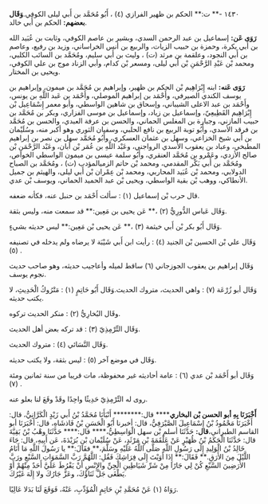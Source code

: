 ١٤٣٠ -** ت:** الحكم بن ظهير الفرازي (٤) ، أَبُو مُحَمَّد بن أَبي ليلى الكوفي.**وَقَال بعضهم:** الحكم بن أَبي خالد.

**رَوَى عَن:** إسماعيل بن عبد الرحمن السدي، وبشير بن عاصم الكوفي، وثابت بن عُبَيد الله بن أَبي بكرة، وحمزة بن حبيب الزيات، والربيع بن أنس الخراساني، وزيد بن رفيع، وعاصم بن أَبي النجود، وعلقمة بن مرثد (ت) ، وليث بن أَبي سليم، ومُحَمَّد بن السائب الكلبي، ومحمد بْن عَبْدِ الرَّحْمَنِ بْن أَبي ليلى، ومسعر بْن كدام، وأبي الزناد موج بن علي الكوفي، ويحيى بن المختار.

**رَوَى عَنه:** ابنه إِبْرَاهِيم بْن الحكم بن ظهير، وإبراهيم بن مُحَمَّد بن ميمون، وإبراهيم بن يوسف الكندي الصيرفي، وأَحْمَد بن إبراهيم الموصلي، وأَحْمَد بن عَبد اللَّهِ بن يونس، وأَحْمَد بن عبد الاعلى الشيباني، وإسحاق بن شاهين الواسطي، وأبو معمر إِسْمَاعِيل بْن إِبْرَاهِيم القَطِيعِيّ، وإسماعيل بن زياد، وإسماعيل بن موسى الفزاري، وبكر بن مُحَمَّد بن حبيب المازني، وجبارة بن المغلس الحماني، والحسن بن عرفة العبدي، والحسن بن مُحَمَّد بن فرقد الأسدي، وأَبُو توبة الربيع بن نافع الحلبي، وسفيان الثوري وهو أكبر منه، وسُلَيْمان بن أَبي شيخ الخزاعي، وسهل بن عثمان العسكري، وأَبُو مُحَمَّد سهل بن نصر بن إبراهيم المطبخي، وعباد بن يعقوب الأسدي الرواجني، وعَبْد اللَّهِ بن عُمَر بْن أبان، وعَبْد الرَّحْمَنِ بْن صالح الأزدي، وعَمْرو بن مُحَمَّد العنقري، وأَبُو سلمة عيسى بن ميمون الواسطي الخواص، ومُحَمَّد بن أَبي بَكْر المقدمي، ومحمد بْن حاتم الزميالمؤدب (ت) ، ومُحَمَّد بن الصباح الدولابي، ومحمد بْن عُبَيد المحاربي، ومحمد بْن عِمْران بْن أَبي ليلى، والهيثم بن جميل الأنطاكي، ووهب بْن بقية الواسطي، ويحيى بْن عبد الحميد الحماني، ويوسف بْن عدي.

قال حرب بْن إسماعيل (١) : سألت أَحْمَد بن حنبل عنه، فكأنه ضعفه.

وَقَال عَباس الدُّورِيُّ (٢) ،** عَن يحيى بن مَعِين:** قد سمعت منه، وليس بثقة.

وَقَال أَبُو بكر بْن أَبي خيثمة (٣) ،** عَن يحيى بْن مَعِين:** ليس حديثه بشيءٍ.

وَقَال علي بْن الحسين بْن الجنيد (٤) : رأيت ابن أَبي شَيْبَة لا يرضاه ولم يدخله في تصنيفه (٥) .

وَقَال إبراهيم بن يعقوب الجوزجاني (٦) ساقط لميله وأعاجيب حديثه، وهو صاحب حديث نجوم يوسف.

وَقَال أبو زُرْعَة (٧) : واهي الحديث، متروك الحديث.وَقَال أَبُو حَاتِمٍ (١) : مَتْرُوكُ الْحَدِيثِ، لا يكتب حديثه.

وقَال البُخارِيُّ (٢) : منكر الحديث تركوه.

وَقَال التِّرْمِذِيّ (٣) : قد تركه بعض أهل الحديث.

وَقَال النَّسَائي (٤) : متروك الحديث.

وَقَال في موضع آخر (٥) : ليس بثقة، ولا يكتب حديثه.

وَقَال أبو أَحْمَد بْن عدي (٦) : عامة أحاديثه غير محفوظة، مات قريبا من سنة ثمانين ومئة (٧) .

روى له التِّرْمِذِيّ حَدِيثًا واحِدًا وقَدْ وقَعَ لنا بعلو عنه.

**أَخْبَرَنَا بِهِ أبو الحسن بْن البخاري****** قال:******** أَنْبَأَنَا مُحَمَّدُ بْنُ أَبي زَيْدٍ الْكَرَّانِيُّ، قال: أَخْبَرَنَا مَحْمُودُ بْنُ إِسْمَاعِيلَ الصَّيْرَفِيُّ، قال: أخبرنا أَبُو الْحَسَنِ بْنُ فَاذشَاهِ، قال: أَخْبَرَنَا أبو القاسم الطبراني،**قال:** حَدَّثَنَا أسلم بْن سهل الْوَاسِطِيُّ،**** قال:**** حَدَّثَنَا وهْبُ بْنُ بَقِيَّةَ قال: حَدَّثَنَا الْحَكَمُ بْنُ ظُهَيْرٍ عَنْ عَلْقَمَةَ بْنِ مَرْثَدٍ، عَنْ سُلَيْمان بْنِ بُرَيْدَةَ، عَن أَبِيهِ، قال: جَاءَ خَالِدُ بْنُ الْوَلِيدِ إِلَى رَسُولِ اللَّهِ صَلَّى اللَّهُ عَلَيْهِ وسَلَّمَ،** فقَالَ:** يا رَسُولَ اللَّهِ مَا أَنَامُ اللَّيْلَ مِنَ الأَرَقِ.** فَقَالَ:** إِذَا أَوَيْتَ إِلَى فِرَاشِكَ فَقُلِ: اللَّهُمَّ رَبَّ السَّمَوَاتِ السَّبْعِ ورَبَّ الأَرَضِينَ السَّبْعِ كُنْ لِي جَارًا مِنْ شَرِّ شَيَاطِينِ الْجِنِّ والإِنْسِ أَنْ يَفْرُطَ عَلَيَّ أَحَدٌ مِنْهُمْ أَوْ يَطْغَى جَلَّ ثَنَاؤُكَ، وعَزَّ جَارُكَ ولا إِلَهَ غَيْرُكَ.

رَوَاهُ (١) عَنْ مُحَمَّدِ بْنِ حَاتِمٍ الْمُؤَدِّبِ، عَنْهُ، فَوَقَعَ لَنَا بَدَلا عَالِيًا.
